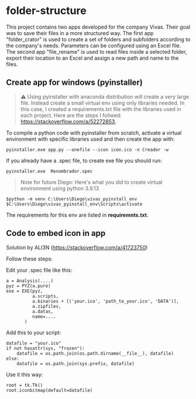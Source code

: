 # folder-structure

This project contains two apps developed for the company Vivas. Their goal was to save their files in a more structured way. The first app "folder_crator" is used to create a set of folders and subfolders according to the company's needs. Parameters can be configured using an Excel file. The second app "file_rename" is used to read files inside a selected folder, export their location to an Excel and assign a new path and name to the files. 


## Create app for windows (pyinstaller)


> :warning: Using pyinstaller with anaconda distribution will create a very large file. Instead create a small virtual env using only libraries needed. In this case, I created a requirements.txt file with the libraries used in each project. Here are the steps I follwed: https://stackoverflow.com/a/52272853,

To compile a python code with pyinstaller from scratch, activate a virtual environment with specific libraries used and then create the app with:

```
pyinstaller.exe app.py --onefile --icon icon.ico -n Creador -w 
```

If you already have a .spec file, to create exe file you should run:

```
pyinstaller.exe  Renombrador.spec
```


>Note for future Diego: Here's what you did to create virtual environment using python 3.9.13

```
$python -m venv C:\Users\Diego\vivas_pyinstall_env
$C:\Users\Diego\vivas_pyinstall_env\Scripts\activate
```
The requirements for this env are listed in **requiremnts.txt**.



## Code to embed icon in app
Solution by ALI3N (https://stackoverflow.com/a/41723750)

Follow these steps:

Edit your .spec file like this:
```
a = Analysis(....)
pyz = PYZ(a.pure)
exe = EXE(pyz,
          a.scripts,
          a.binaries + [('your.ico', 'path_to_your.ico', 'DATA')], 
          a.zipfiles,
          a.datas, 
          name=....
       )
```
Add this to your script:

```
datafile = "your.ico" 
if not hasattr(sys, "frozen"):
    datafile = os.path.join(os.path.dirname(__file__), datafile) 
else:  
    datafile = os.path.join(sys.prefix, datafile)
```

Use it this way:
```
root = tk.Tk()
root.iconbitmap(default=datafile)
```